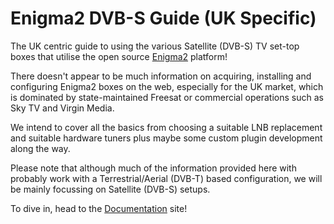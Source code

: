 # Enigma2 DVB-S Guide (UK Specific)

The UK centric guide to using the various Satellite (DVB-S) TV set-top boxes that utilise the open source [Enigma2](https://www.enigma2.net/) platform!

There doesn't appear to be much information on acquiring, installing and configuring Enigma2 boxes on the web, especially for the UK market, which is dominated by state-maintained Freesat or commercial operations such as Sky TV and Virgin Media.

We intend to cover all the basics from choosing a suitable LNB replacement and suitable hardware tuners plus maybe some custom plugin development along the way.

Please note that although much of the information provided here with probably work with a Terrestrial/Aerial (DVB-T) based configuration, we will be mainly focussing on Satellite (DVB-S) setups. 

To dive in, head to the [Documentation](https://enigma2uk.github.io/docs/) site!
